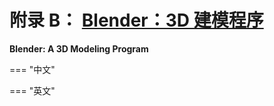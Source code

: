 # **附录 B：**  [Blender：3D 建模程序](./a2/index.md)

**Blender: A 3D Modeling Program**

=== "中文"

=== "英文"




